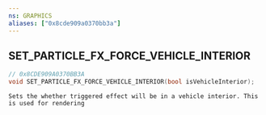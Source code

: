 ```yaml
---
ns: GRAPHICS
aliases: ["0x8cde909a0370bb3a"]
---
```

## SET_PARTICLE_FX_FORCE_VEHICLE_INTERIOR

```c
// 0x8CDE909A0370BB3A
void SET_PARTICLE_FX_FORCE_VEHICLE_INTERIOR(bool isVehicleInterior);
```

```
Sets the whether triggered effect will be in a vehicle interior. This is used for rendering
```

